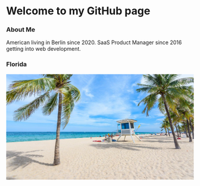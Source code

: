 # Welcome to my GitHub page

### About Me
American living in Berlin since 2020. SaaS Product Manager since 2016 getting into web development.

### Florida
![Florida Beach](./florida.jpeg)
